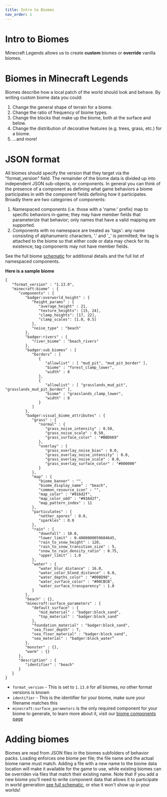 ```yaml
---
title: Intro to Biomes
nav_order: 1
---
```


# Intro to Biomes
Minecraft Legends allows us to create **custom** biomes or **override** vanilla biomes.

# Biomes in Minecraft Legends
Biomes describe how a local patch of the world should look and behave. By writing custom biome data you could:
1) Change the general shape of terrain for a biome.
2) Change the ratio of frequency of biome types.
3) Change the blocks that make up the biome, both at the surface and below.
4) Change the distribution of decorative features (e.g. trees, grass, etc.) for a biome.
5) ...and more!

# JSON format

All biomes should specify the version that they target via the "format_version" field. The remainder of the biome data is divided up into independent JSON sub-objects, or components. In general you can think of the presence of a component as defining what game behaviors a biome participates in with the component fields defining how it participates. Broadly there are two categories of components:
1) Namespaced components (i.e. those with a 'name:' prefix) map to specific behaviors in-game; they may have member fields that parameterize that behavior; only names that have a valid mapping are supported.
2) Components with no namespace are treated as 'tags': any name consisting of alphanumeric characters, '.' and '_' is permitted; the tag is attached to the biome so that either code or data may check for its existence; tag components may not have member fields.

See the full biome [schematic](../world-generation/biomes/biome-schematic) for additional details and the full list of namespaced components.

**Here is a sample biome**
```
{
   "format_version" : "1.13.0",
   "minecraft:biome" : {
      "components" : {
         "badger:overworld_height" : {
            "height_params" : {
               "average_height" : 21,
               "texture_heights": [15, 24],
               "clamp_heights": [17, 22],
               "clamp_scales": [1.0, 0.5]
            },
            "noise_type" : "beach"
         },
         "badger:rivers" : {
            "river_biome" : "beach_rivers"
         },
         "badger:sub_biomes" : {
            "borders" : [
               {
                  "allowlist" : [ "mud_pit", "mud_pit_border" ],
                  "biome" : "forest_clamp_lower",
                  "width" : 8
               },
               {
                  "allowlist" : [ "grasslands_mud_pit", "grasslands_mud_pit_border" ],
                  "biome" : "grasslands_clamp_lower",
                  "width" : 8
               }
            ]
         },
         "badger:visual_biome_attributes" : {
            "grass" : {
               "normal" : {
                  "grass_noise_intensity" : 0.50,
                  "grass_noise_scale" : 0.50,
                  "grass_surface_color" : "#BBD669"
               },
               "overlay" : {
                  "grass_overlay_noise_bias" : 0.0,
                  "grass_overlay_noise_intensity" : 0.0,
                  "grass_overlay_noise_scale" : 0.0,
                  "grass_overlay_surface_color" : "#000000"
               }
            },
            "map" : {
               "biome_banner" : "",
               "biome_display_name" : "beach",
               "common_resource_icon" : "",
               "map_color" : "#916d2f",
               "map_color_odd" : "#916d2f",
               "map_pattern_index" : 11
            },
            "particulates" : {
               "nether_spores" : 0.0,
               "sparkles" : 0.0
            },
            "rain" : {
               "downfall" : 10.0,
               "lower_limit" : 0.4000000059604645,
               "rain_to_snow_height" : 120,
               "rain_to_snow_transition_size" : 5,
               "snow_to_rain_density_ratio" : 0.75,
               "upper_limit" : 1.0
            },
            "water" : {
               "water_blur_distance" : 16.0,
               "water_color_blend_distance" : 6.0,
               "water_depths_color" : "#008D98",
               "water_surface_color" : "#00CBCB",
               "water_surface_transparency" : 1.0
            }
         },
         "beach" : {},
         "minecraft:surface_parameters" : {
            "default_surface" : {
               "mid_material" : "badger:block_sand",
               "top_material" : "badger:block_sand"
            },
            "foundation_material" : "badger:block_sand",
            "sea_floor_depth" : 7,
            "sea_floor_material" : "badger:block_sand",
            "sea_material" : "badger:block_water"
         },
         "monster" : {},
         "warm" : {}
      },
      "description" : {
         "identifier" : "beach"
      }
   }
}
```

-   `format_version` - This is set to `1.13.0` for all biomes, no other format versions is known
-   `identifier` - This is the identifier for your biome, make sure your filename matches this
-   `minecraft:surface_parameters` is the only required component for your biome to generate, to learn more about it, visit our [biome components page](../world-generation/biomes/biome-components)


# Adding biomes

Biomes are read from JSON files in the biomes subfolders of behavior packs. Loading enforces one biome per file; the file name and the actual biome name must match. Adding a file with a new name to the biome data location will make it available for the game to use, while existing biomes can be overriden via files that match their existing name. Note that if you add a new biome you'll need to write component data that allows it to participate in world generation [see full schematic](../world-generation/biomes/biome-schematic), or else it won't show up in your worlds!

